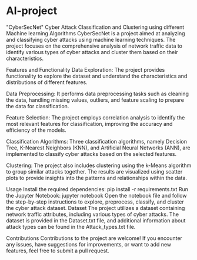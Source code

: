 # AI-project
"CyberSecNet" Cyber Attack Classification and Clustering using different Machine learning Algorithms
CyberSecNet is a project aimed at analyzing and classifying cyber attacks using machine learning techniques. The project focuses on the comprehensive analysis of network traffic data to identify various types of cyber attacks and cluster them based on their characteristics.

Features and Functionality
Data Exploration: The project provides functionality to explore the dataset and understand the characteristics and distributions of different features.

Data Preprocessing: It performs data preprocessing tasks such as cleaning the data, handling missing values, outliers, and feature scaling to prepare the data for classification.

Feature Selection: The project employs correlation analysis to identify the most relevant features for classification, improving the accuracy and efficiency of the models.

Classification Algorithms: Three classification algorithms, namely Decision Tree, K-Nearest Neighbors (KNN), and Artificial Neural Networks (ANN), are implemented to classify cyber attacks based on the selected features.

Clustering: The project also includes clustering using the k-Means algorithm to group similar attacks together. The results are visualized using scatter plots to provide insights into the patterns and relationships within the data.

Usage
Install the required dependencies: pip install -r requirements.txt
Run the Jupyter Notebook: jupyter notebook
Open the notebook file and follow the step-by-step instructions to explore, preprocess, classify, and cluster the cyber attack dataset.
Dataset
The project utilizes a dataset containing network traffic attributes, including various types of cyber attacks. The dataset is provided in the Dataset.txt file, and additional information about attack types can be found in the Attack_types.txt file.

Contributions
Contributions to the project are welcome! If you encounter any issues, have suggestions for improvements, or want to add new features, feel free to submit a pull request.
